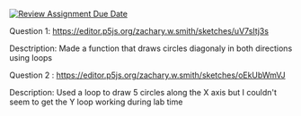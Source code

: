 [![Review Assignment Due Date](https://classroom.github.com/assets/deadline-readme-button-8d59dc4de5201274e310e4c54b9627a8934c3b88527886e3b421487c677d23eb.svg)](https://classroom.github.com/a/VOKVqSaw)

Question 1: https://editor.p5js.org/zachary.w.smith/sketches/uV7sItj3s 

Desctription: Made a function that draws circles diagonaly in both directions using loops 

Question 2 : https://editor.p5js.org/zachary.w.smith/sketches/oEkUbWmVJ

Description: Used a loop to draw 5 circles along the X axis but I couldn't seem to get the Y loop working during lab time 
